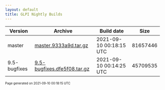 ```yaml
---
layout: default
title: GLPI Nightly Builds
---
```


Version|Archive|Build date|Size
---|---|---|---
master|[master.9333a9d.tar.gz](master.9333a9d.tar.gz)|2021-09-10 00:18:15 UTC|81657446
9.5-bugfixes|[9.5-bugfixes.dfe5f08.tar.gz](9.5-bugfixes.dfe5f08.tar.gz)|2021-09-10 00:14:25 UTC|45709535

<font size="1">Page generated on 2021-09-10 00:18:15 UTC</font>
